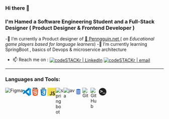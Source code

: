 ### Hi there 👋
### I'm Hamed a Software Engineering Student and a Full-Stack Designer ( Product Designer & Frontend Developer )
-🔭 I’m currently a Product designer of <a align="center" href="https://pengguin.net/">🐧 Penngguin.net </a>  ( _an Educational game players based for language learners_)
-🌱 I’m currently learning SpringBoot , basics of Devops & microservice architecture 
- 📫 Reach me on :  <a align="center" href="https://www.linkedin.com/in/hamedbenida/"><img align="center" alt="codeSTACKr | LinkedIn"  src="https://img.shields.io/badge/LinkedIn-0077B5?style=for-the-badge&logo=linkedin&logoColor=white" /></a>
 [<img align="center" alt="codeSTACKr | email"  src="https://img.shields.io/badge/Microsoft_Outlook-0078D4?style=for-the-badge&logo=microsoft-outlook&logoColor=white" />](mailto:hamedbenida@etudiant-fst.utm.tn?subject=[GitHub])
--------------------------------------------------------------------------------------------------------------- 
### Languages and Tools:

<img align="left" alt="Figma" height="26px" width="auto" src="https://upload.wikimedia.org/wikipedia/commons/3/33/Figma-logo.svg" />
<img align="left" alt="Visual Studio Code" width="26px" src="https://raw.githubusercontent.com/github/explore/80688e429a7d4ef2fca1e82350fe8e3517d3494d/topics/visual-studio-code/visual-studio-code.png" />

<img align="left" alt="HTML5"  width="26px" src="https://raw.githubusercontent.com/github/explore/80688e429a7d4ef2fca1e82350fe8e3517d3494d/topics/html/html.png" />
<img align="left" alt="CSS3" width="26px" src="https://raw.githubusercontent.com/github/explore/80688e429a7d4ef2fca1e82350fe8e3517d3494d/topics/css/css.png" />
<img align="left" alt="JavaScript" width="26px" src="https://raw.githubusercontent.com/github/explore/80688e429a7d4ef2fca1e82350fe8e3517d3494d/topics/javascript/javascript.png" />

<img align="left" alt="springboot" width="25px" src="https://dzone.com/storage/temp/12434118-spring-boot-logo.png" />
<img align="left" alt="java" width="35px" src="https://icon-library.com/images/java-icon-png/java-icon-png-15.jpg" />
<img align="left" alt="SQL" width="25px" src="https://raw.githubusercontent.com/github/explore/80688e429a7d4ef2fca1e82350fe8e3517d3494d/topics/sql/sql.png" />
<img align="left" alt="Git" width="26px" src="https://upload.wikimedia.org/wikipedia/commons/thumb/3/3f/Git_icon.svg/1024px-Git_icon.svg.png" />
<img align="left" alt="GitHub" width="26px" src="https://www.iconsdb.com/icons/preview/white/github-6-xxl.png" />
<img align="left" alt="Terminal" width="25px" src="https://raw.githubusercontent.com/github/explore/80688e429a7d4ef2fca1e82350fe8e3517d3494d/topics/terminal/terminal.png" />

<!--
**hamed-7/hamed-7** is a ✨ _special_ ✨ repository because its `README.md` (this file) appears on your GitHub profile.

Here are some ideas to get you started:

- 🔭 I’m currently working on ...
- 🌱 I’m currently learning ...
- 👯 I’m looking to collaborate on ...
- 🤔 I’m looking for help with ...
- 💬 Ask me about ...
- 📫 How to reach me: ...
- 😄 Pronouns: ...
- ⚡ Fun fact: ...
-->


